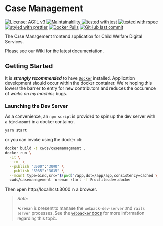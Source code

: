 # Case Management

[![License: AGPL v3](https://img.shields.io/badge/license-AGPL%20v3-blue.svg)](https://www.gnu.org/licenses/agpl-3.0)
[![Maintainability](https://api.codeclimate.com/v1/badges/1f18e9807e5cc8ade7e5/maintainability)](https://codeclimate.com/github/ca-cwds/case-management/maintainability)
[![tested with jest](https://img.shields.io/badge/tested_with-jest-99424f.svg)](https://github.com/facebook/jest)
[![tested with rspec](https://img.shields.io/badge/tested_with-rspec-ff4062.svg)](http://rspec.info/)
[![styled with prettier](https://img.shields.io/badge/styled_with-prettier-ff69b4.svg)](https://github.com/prettier/prettier)
[![Docker Pulls](https://img.shields.io/docker/pulls/cwds/casemanagement.svg)](https://hub.docker.com/r/cwds/casemanagement/)
[![GitHub last commit](https://img.shields.io/github/last-commit/ca-cwds/case-management.svg)]()

The Case Management frontend application for Child Welfare Digital Services.

Please see our [Wiki](https://github.com/ca-cwds/case-management/wiki) for the latest documentation.

## Getting Started

It is **_strongly recommended_** to have [`Docker`](https://www.docker.com/docker-mac) installed. Application development should occur within the docker container. We're hoping this lowers the barrier to entry for new contributors and reduces the occurence of _works on my machine_ bugs.

### Launching the Dev Server

As a convenience, an `npm script` is provided to spin up the dev server with a `bind-mount` in a docker container.

```
yarn start
```

or you can invoke using the docker cli:

```sh
docker build -t cwds/casemanagement .
docker run \
  -it \
  --rm  \
  --publish "3000":"3000" \
  --publish "3035":"3035" \
  --mount type=bind,src="$(pwd)"/app,dst=/app/app,consistency=cached \
  cwds/casemanagement foreman start -f Procfile.dev.docker
```

Then open http://localhost:3000 in a browser.

> _Note:_
>
> [`Foreman`](http://ddollar.github.io/foreman/) is present to manage the `webpack-dev-server` and `rails server` processes. See the [`webpacker` docs](https://github.com/rails/webpacker#development) for more information regarding this topic.
